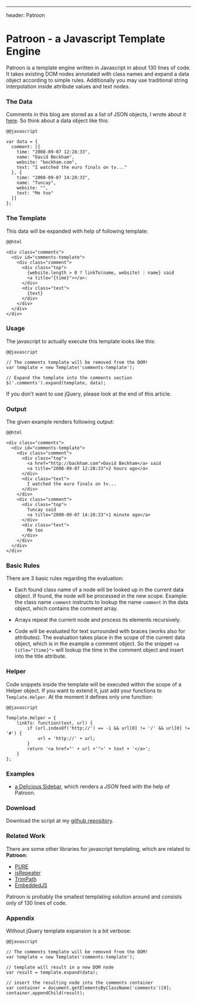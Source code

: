 --- 
header: Patroon

Patroon - a Javascript Template Engine
===============================================

Patroon is a template engine written in Javascript in about 130 lines
of code. It takes existing DOM nodes annotated with class names and
expand a data object according to simple rules. Additionally you may
use traditional string interpolation inside attribute values and text
nodes.

### The Data

Comments in this blog are stored as a list of JSON objects, I wrote
about it [here][1]. So think about a data object like this:

    @@javascript

    var data = { 
      comment: [{
        time: "2008-09-07 12:28:33", 
        name: "David Beckham",
        website: "beckham.com",
        text: "I watched the euro finals on tv..." 
      }, { 
        time: "2008-09-07 14:28:33", 
        name: "Tuncay",
        website: "",
        text: "Me too"
      }]
    };
    

### The Template

This data will be expanded with help of following template:

    @@html

    <div class="comments">  
      <div id="comments-template">
        <div class="comment">
          <div class="top">
            {website.length > 0 ? linkTo(name, website) : name} said
            <a title="{time}"></a>:
          </div>
          <div class="text">
            {text}
          </div>
        </div>   
      </div>
    </div>


### Usage

The javascript to actually execute this template looks like this:

    @@javascript

    // The comments template will be removed from the DOM!
    var template = new Template('comments-template');
    
    // Expand the template into the comments section
    $('.comments').expand(template, data);


If you don't want to use jQuery, please look at the end of this article.


### Output

The given example renders following output:

    @@html

    <div class="comments">  
      <div id="comments-template">
        <div class="comment">
          <div class="top">
            <a href="http://backham.com">David Beckham</a> said
            <a title="2008-09-07 12:28:33">2 hours ago</a>
          </div>
          <div class="text">
            I watched the euro finals on tv...
          </div>
        </div>   
        <div class="comment">
          <div class="top">
            Tuncay said
            <a title="2008-09-07 14:28:33">1 minute ago</a>
          </div>
          <div class="text">
            Me too
          </div>
        </div>   
      </div>
    </div>
    
    

### Basic Rules

There are 3 basic rules regarding the evaluation:

* Each found class name of a node will be looked up in the current
  data object. If found, the node will be processed in the new scope.
  Example: the class name `comment` instructs to lookup the name
  `comment` in the data object, which contains the comment array.

* Arrays repeat the current node and process its elements recursively.

* Code will be evaluated for text surrounded with braces (works also
  for attributes). The evaluation takes place in the scope of the
  current data object, which is in the example a comment object. So
  the snippet `<a title="{time}">` will lookup the time in the comment
  object and insert into the title attribute.

### Helper

Code snippets inside the template will be executed within the scope of
a Helper object. If you want to extend it, just add your functions to
`Template.Helper`. At the moment it defines only one function:

    @@javascript

    Template.Helper = {
        linkTo: function(text, url) {
            if (url.indexOf('http://') == -1 && url[0] != '/' && url[0] != '#') {
                url = 'http://' + url;
            }
            return '<a href="' + url +'">' + text + '</a>';
        }     
    };


### Examples

 * [a Delicious Sidebar][8], which renders a *JSON* feed with the help
   of Patroon.


### Download

Download the script at my [github repository][2].


### Related Work

There are some other libraries for javascript templating, which are
related to **Patroon**:

* [PURE][4]
* [jsRepeater][5]
* [TrimPath][6]
* [EmbeddedJS][7]

Patroon is probably the smallest templating solution around and
consists only of 130 lines of code.


### Appendix

Without jQuery template expansion is a bit verbose:

    @@javascript

    // The comments template will be removed from the DOM!
    var template = new Template('comments-template');
    
    // template will result in a new DOM node
    var result = template.expand(data);
    
    // insert the resulting node into the comments container
    var container = document.getElementsByClassName('comments')[0];
    container.appendChild(result);


[1]: http://www.matthias-georgi.de/2008/9/commenting-system-with-lightweight-json-store.html
[2]: http://github.com/georgi/patroon/tree/master
[3]: http://www.matthias-georgi.de/2008/9/patroon-a-javascript-template-engine.html
[4]: http://beebole.com/pure/
[5]: http://jsrepeater.devprog.com/
[6]: http://code.google.com/p/trimpath/wiki/JavaScriptTemplates
[7]: http://embeddedjs.com/
[8]: http://www.matthias-georgi.de/2008/9/using-javascript-templates-for-a-delicious-sidebar.html
